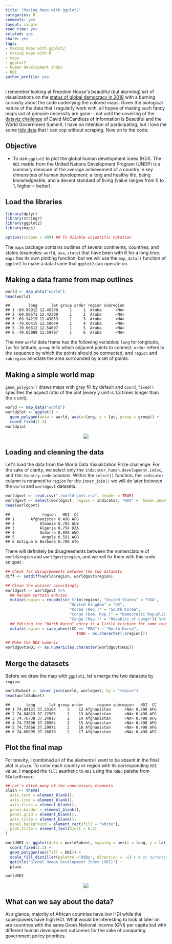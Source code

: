```yaml
---
title: "Making Maps with ggplot2"
categories: R
comments: yes
layout: single
read_time: yes
related: yes
share: yes
tags:
- making maps with ggplot2
- making maps with R
- maps
- ggplot2
- human development index
- HDI
author_profile: yes
---
```


I remember looking at Freedom House's beautiful (but alarming) set of visualizations on the <a href = "https://freedomhouse.org/report/freedom-world/freedom-world-2018"> status of global democracy in 2018</a> with a burning curiosity about the code underlying the colored maps. Given the biological nature of the data that I regularly work with, all hopes of making such fancy maps out of genuine necessity are gone-- not until the unveiling of the <a href= "https://informationisbeautiful.net/2018/announcing-the-world-data-visualization-prize-a-40k-dataviz-challenge/">dataviz challenge</a> of David McCandless of Information is Beautiful and the World Government Summit. I have no intention of participating, but I love me some <a href = "https://docs.google.com/spreadsheets/d/11LhOlwsloUuA495r-04IDwciMqNrLwWGpveqpF61WXU/edit#gid=249389891">tidy data</a> that I can cop without scraping. Now on to the code:

<!-- readmore -->

## Objective

* To use ```ggplot2``` to plot the global human development index (HDI). The ```HDI``` metric from the United Nations Development Program (UNDP) is a summary measure of the average achievement of a country in key dimensions of human development: a long and healthy life, being knowledgeable, and a decent standard of living (value ranges from 0 to 1, higher = better).

## Load the libraries 

```R
library(dplyr)
library(stringr)
library(ggplot2)
library(maps)

options(scipen = 999) ## To disable scientific notation
```

The ```maps``` package contains outlines of several continents, countries, and states (examples: ```world```, ```usa```, ```state```) that have been with R for a long time. ```maps``` has its own plotting function, but we will use the ```map_data()``` function of ```ggplot2``` to make a data frame that ```ggplot2``` can operate on.

## Making a data frame from map outlines 

```R
world <- map_data("world")
head(world)
```

```
##        long      lat group order region subregion
## 1 -69.89912 12.45200     1     1  Aruba      <NA>
## 2 -69.89571 12.42300     1     2  Aruba      <NA>
## 3 -69.94219 12.43853     1     3  Aruba      <NA>
## 4 -70.00415 12.50049     1     4  Aruba      <NA>
## 5 -70.06612 12.54697     1     5  Aruba      <NA>
## 6 -70.05088 12.59707     1     6  Aruba      <NA>
```

The new ```world``` data frame has the following variables: ```long``` for longitude, ```lat``` for latitude, ```group``` tells which adjacent points to connect, ```order``` refers to the sequence by which the points should be connected, and ```region``` and ```subregion``` annotate the area surrounded by a set of points.

## Making a simple world map

```geom_polygon()``` draws maps with gray fill by default and ```coord_fixed()``` specifies the aspect ratio of the plot (every y unit is 1.3 times longer than the x unit).

```R
world <- map_data("world")
worldplot <- ggplot() +
  geom_polygon(data = world, aes(x=long, y = lat, group = group)) + 
  coord_fixed(1.3)
worldplot
```
<p align="center"><img src="https://raw.githubusercontent.com/sarahpenir/sarahpenir.github.io/master/_posts/images/2019-01-06-World-Map.png"></p>

## Loading and cleaning the data

Let's load the data from the World Data Visualization Prize challenge. For the sake of clarity, we select only the ```indicator```, ```human.development.index```, and ```ISO.Country.code``` columns. Within the ```select()``` function, the ```indicator``` column is renamed to ```region``` for the ```inner_join()``` we will do later between the ```world``` and ```worldgovt``` datasets.

```R
worldgovt <- read.csv("./world-govt.csv", header = TRUE)
worldgovt <- select(worldgovt, region = indicator, "HDI" = `human.development.index`, "CC" = ISO.Country.code)
head(worldgovt)
```

```
##              region   HDI  CC
## 1       Afghanistan 0.498 AFG
## 2           Albania 0.785 ALB
## 3           Algeria 0.754 DZA
## 4           Andorra 0.858 AND
## 5            Angola 0.581 AGO
## 6 Antigua & Barbuda 0.780 ATG
```

There will definitely be disagreements between the nomenclature of ```world$region``` and ```worldgovt$region```, and we will fix them with this code snippet :

```R
## Check for disagreements between the two datasets
diff <- setdiff(world$region, worldgovt$region)

## Clean the dataset accordingly
worldgovt <- worldgovt %>%
  ## Recode certain entries
  mutate(region = recode(str_trim(region), "United States" = "USA",
                            "United Kingdom" = "UK",
                            "Korea (Rep.)" = "South Korea",
                            "Congo (Dem. Rep.)" = "Democratic Republic of the Congo",
                            "Congo (Rep.)" = "Republic of Congo")) %>%
  ## Editing the "North Korea" entry is a little trickier for some reason
  mutate(region = case_when((CC == "PRK") ~ "North Korea",
                               TRUE ~ as.character(.$region)))

## Make the HDI numeric
worldgovt$HDI <- as.numeric(as.character(worldgovt$HDI))
```

## Merge the datasets

Before we draw the map with ```ggplot2```, let's merge the two datasets by ```region```:

```R
worldSubset <- inner_join(world, worldgovt, by = "region")
head(worldSubset)
```

```
##       long      lat group order      region subregion   HDI  CC
## 1 74.89131 37.23164     2    12 Afghanistan      <NA> 0.498 AFG
## 2 74.84023 37.22505     2    13 Afghanistan      <NA> 0.498 AFG
## 3 74.76738 37.24917     2    14 Afghanistan      <NA> 0.498 AFG
## 4 74.73896 37.28564     2    15 Afghanistan      <NA> 0.498 AFG
## 5 74.72666 37.29072     2    16 Afghanistan      <NA> 0.498 AFG
## 6 74.66895 37.26670     2    17 Afghanistan      <NA> 0.498 AFG
```

## Plot the final map

For brevity, I combined all of the elements I want to be absent in the final plot in ```plain```. To color each country or region with its corresponding ```HDI``` value, I mapped the ```fill``` aesthetic to ```HDI``` using the ```RdBu``` palette from ```RColorBrewer```.

```R
## Let's ditch many of the unnecessary elements
plain <- theme(
  axis.text = element_blank(),
  axis.line = element_blank(),
  axis.ticks = element_blank(),
  panel.border = element_blank(),
  panel.grid = element_blank(),
  axis.title = element_blank(),
  panel.background = element_rect(fill = "white"),
  plot.title = element_text(hjust = 0.5)
)

worldHDI <- ggplot(data = worldSubset, mapping = aes(x = long, y = lat, group = group)) + 
  coord_fixed(1.3) +
  geom_polygon(aes(fill = HDI)) +
  scale_fill_distiller(palette ="RdBu", direction = -1) + # or direction=1
  ggtitle("Global Human Development Index (HDI)") +
  plain

worldHDI
```
<p align="center"><img src="https://raw.githubusercontent.com/sarahpenir/sarahpenir.github.io/master/_posts/images/2019-01-06-Global-HDI2.png"></p>

## What can we say about the data?

At a glance, majority of African countries have low HDI while the superpowers have high HDI. What would be interesting to look at later on are countries with the same Gross National Income (GNI) per capita but with different human development outcomes for the sake of comparing government policy priorities.
